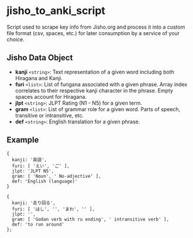 # jisho_to_anki_script
Script used to scrape key info from Jisho.org and process it into a custom file format (csv, spaces, etc.) for later consumption by a service of your choice.

## Jisho Data Object
- **kanji** `<string>`: Text representation of a given word including both Hiragana and Kanji.
- **furi** `<list>`: List of furigana associated with a given phrase. Array index correlates to their respective kanji character in the phrase. Empty spaces account for Hiragana.
- **jlpt** `<string>`: JLPT Rating (N1 - N5) for a given term.
- **gram** `<list>`: List of grammar role for a given word. Parts of speech, transitive or intransitive, etc.
- **def** `<string>`: English translation for a given phrase.

## Example
```
{
  kanji: '英語',
  furi: [ 'えい', 'ご' ],
  jlpt: 'JLPT N5',
  gram: [ 'Noun', ' No-adjective' ],
  def: 'English (language)'
}

{
  kanji: '走り回る',
  furi: [ 'はし', '', 'まわ', '' ],
  jlpt: '',
  gram: [ 'Godan verb with ru ending', ' intransitive verb' ],
  def: 'to run around'
};
```
